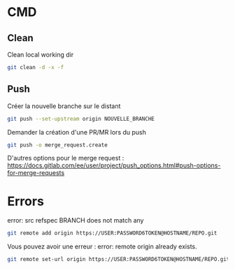 # CMD

## Clean 
Clean local working dir
```bash
git clean -d -x -f
```
## Push
Créer la nouvelle branche sur le distant 
```bash
git push --set-upstream origin NOUVELLE_BRANCHE
```
Demander la création d'une PR/MR lors du push
```bash
git push -o merge_request.create
```
D'autres options pour le merge request : https://docs.gitlab.com/ee/user/project/push_options.html#push-options-for-merge-requests 

# Errors
error: src refspec BRANCH does not match any
```bash
git remote add origin https://USER:PASSWORD6TOKEN@HOSTNAME/REPO.git
```
Vous pouvez avoir une erreur : error: remote origin already exists.
```bash
git remote set-url origin https://USER:PASSWORD6TOKEN@HOSTNAME/REPO.git
```
